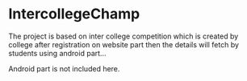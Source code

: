 # IntercollegeChamp

The project is based on inter college competition which is created by college after registration on website part
then the details will fetch by students using android part...

Android part is not included here.
